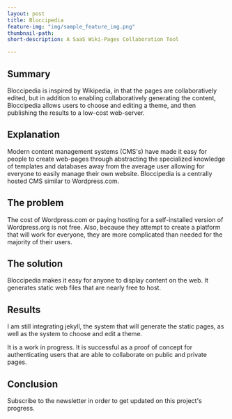 ```yaml
---
layout: post
title: Bloccipedia
feature-img: "img/sample_feature_img.png"
thumbnail-path:
short-description: A SaaS Wiki-Pages Collaboration Tool

---
```

## Summary
Bloccipedia is inspired by Wikipedia, in that the pages are collaboratively edited, but in addition to enabling collaboratively generating the content, Bloccipedia allows users to choose and editing a theme, and then publishing the results to a low-cost web-server.

## Explanation
Modern content management systems (CMS's) have made it easy for people to create web-pages through abstracting the specialized knowledge of templates and databases away from the average user allowing for everyone to easily manage their own website. Bloccipedia is a centrally hosted CMS similar to Wordpress.com.

## The problem
The cost of Wordpress.com or paying hosting for a self-installed version of Wordpress.org is not free. Also, because they attempt to create a platform that will work for everyone, they are more complicated than needed for the majority of their users.

## The solution
Bloccipedia makes it easy for anyone to display content on the web. It generates static web files that are nearly free to host.

## Results
I am still integrating jekyll, the system that will generate the static pages, as well as the system to choose and edit a theme.

It is a work in progress. It is successful as a proof of concept for authenticating users that are able to collaborate on public and private pages.

## Conclusion
Subscribe to the newsletter in order to get updated on this project's progress.
